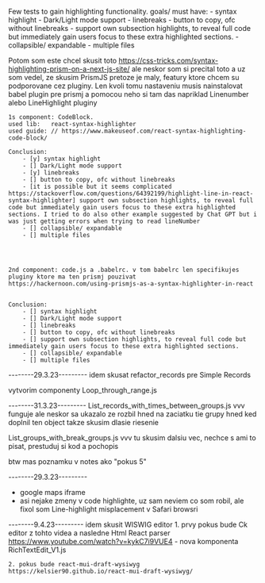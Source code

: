 Few tests to gain highlighting functionality.
goals/ must have: - syntax highlight - Dark/Light mode support - linebreaks - button to copy, ofc without linebreaks - support own subsection highlights, to reveal full code but immediately gain users focus to these extra highlighted sections. - collapsible/ expandable - multiple files

Potom som este chcel skusit toto https://css-tricks.com/syntax-highlighting-prism-on-a-next-js-site/ ale neskor som si precital toto a uz som vedel, ze skusim PrismJS pretoze je maly, featury ktore chcem su podporovane cez pluginy. Len kvoli tomu nastaveniu musis nainstalovat babel plugin pre prismj a pomocou neho si tam das napriklad Linenumber alebo LineHighlight pluginy

    1s component: CodeBlock.
    used lib:   react-syntax-highlighter
    used guide: // https://www.makeuseof.com/react-syntax-highlighting-code-block/

    Conclusion:
        - [y] syntax highlight
        - [] Dark/Light mode support
        - [y] linebreaks
        - [] button to copy, ofc without linebreaks
        - [it is possible but it seems complicated https://stackoverflow.com/questions/64392199/highlight-line-in-react-syntax-highlighter] support own subsection highlights, to reveal full code but immediately gain users focus to these extra highlighted sections. I tried to do also other example suggested by Chat GPT but i was just getting errors when trying to read lineNumber
        - [] collapsible/ expandable
        - [] multiple files




    2nd component: code.js a .babelrc. v tom babelrc len specifikujes pluginy ktore ma ten prismj pouzivat
    https://hackernoon.com/using-prismjs-as-a-syntax-highlighter-in-react


    Conclusion:
        - [] syntax highlight
        - [] Dark/Light mode support
        - [] linebreaks
        - [] button to copy, ofc without linebreaks
        - [] support own subsection highlights, to reveal full code but immediately gain users focus to these extra highlighted sections.
        - [] collapsible/ expandable
        - [] multiple files

--------29.3.23---------
idem skusat refactor_records pre Simple Records

vytvorim componenty Loop_through_range.js

--------31.3.23---------
List_records_with_times_between_groups.js
vvv
funguje ale neskor sa ukazalo ze rozbil hned na zaciatku tie grupy hned ked doplnil ten object takze skusim dlasie riesenie

List_groups_with_break_groups.js
vvv
tu skusim dalsiu vec, nechce s ami to pisat, prestuduj si kod a pochopis

btw mas poznamku v notes ako "pokus 5"

--------29.3.23---------

- google maps iframe
- asi nejake zmeny v code highlighte, uz sam neviem co som robil, ale fixol som Line-highlight misplacement v Safari browsri

--------9.4.23---------
idem skusit WISWIG editor 1. prvy pokus bude Ck editor z tohto videa a nasledne Html React parser https://www.youtube.com/watch?v=kykC7i9VUE4 - nova komponenta RichTextEdit_V1.js

    2. pokus bude react-mui-draft-wysiwyg
    https://kelsier90.github.io/react-mui-draft-wysiwyg/
